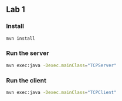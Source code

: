 ## Lab 1

### Install

```bash
mvn install
```

### Run the server

```bash
mvn exec:java -Dexec.mainClass="TCPServer"
```

### Run the client

```bash
mvn exec:java -Dexec.mainClass="TCPClient"
```